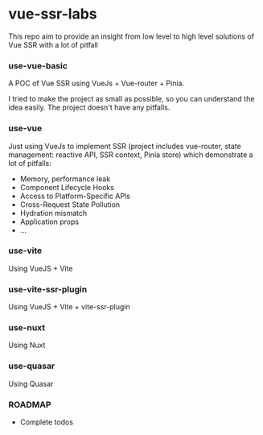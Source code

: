 # vue-ssr-labs

This repo aim to provide an insight from low level to high level solutions of Vue SSR with a lot of pitfall

### use-vue-basic
A POC of Vue SSR using VueJs + Vue-router + Pinia.

I tried to make the project as small as possible, so you can understand the idea easily. The project doesn't have any pitfalls. 

### use-vue

Just using VueJs to implement SSR (project includes vue-router, state management: reactive API, SSR context, Pinia store) which demonstrate a lot of pitfalls:

- Memory, performance leak
- Component Lifecycle Hooks
- Access to Platform-Specific APIs
- Cross-Request State Pollution
- Hydration mismatch
- Application props
- ...

### use-vite

Using VueJS + Vite

### use-vite-ssr-plugin

Using VueJS + Vite + vite-ssr-plugin

### use-nuxt

Using Nuxt

### use-quasar

Using Quasar


### ROADMAP

- Complete todos
